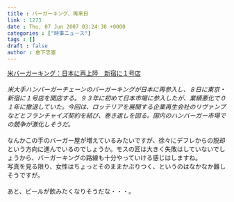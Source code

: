 ```yaml
---
title : バーガーキング、再来日
link : 1273
date : Thu, 07 Jun 2007 03:24:30 +0000
categories : ["時事ニュース"]
tags : []
draft : false
author : 倉下忠憲
---
```


<A HREF="http://www.mainichi-msn.co.jp/keizai/kigyou/news/20070607ddm008020092000c.html" TARGET="_blank">米バーガーキング：日本に再上陸　新宿に１号店</A><BR><BR><I>米大手ハンバーガーチェーンのバーガーキングが日本に再参入し、８日に東京・新宿に１号店を開店する。９３年に初めて日本市場に参入したが、業績悪化で０１年に撤退していた。今回は、ロッテリアを展開する企業再生会社のリヴァンプなどとフランチャイズ契約を結び、巻き返しを図る。国内のハンバーガー市場での競争が激化しそうだ。</I><BR><BR>なんかこの手のバーガー屋が増えているみたいですが、徐々にデフレからの脱却という方向に進んでいるのでしょうか。モスの匠は大きく失敗はしていないでしょうから、バーガーキングの路線も十分やっていける感じはしますね。<BR>写真を見る限り、女性はちょっとそのままかぶりつく、というのはなかなか難しそうですが。<BR><BR>あと、ビールが飲みたくなりそうだな・・・。<br><br>
